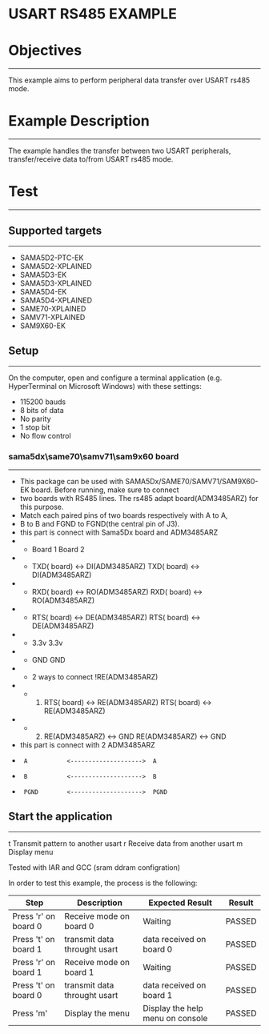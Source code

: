 USART RS485 EXAMPLE
===================

# Objectives
------------
This example aims to perform peripheral data transfer over USART rs485 mode.

# Example Description
---------------------
The example handles the transfer between two USART peripherals,
transfer/receive data to/from USART rs485 mode.

# Test
------
## Supported targets
--------------------
* SAMA5D2-PTC-EK
* SAMA5D2-XPLAINED
* SAMA5D3-EK
* SAMA5D3-XPLAINED
* SAMA5D4-EK
* SAMA5D4-XPLAINED
* SAME70-XPLAINED
* SAMV71-XPLAINED
* SAM9X60-EK

## Setup
--------
On the computer, open and configure a terminal application
(e.g. HyperTerminal on Microsoft Windows) with these settings:
 - 115200 bauds
 - 8 bits of data
 - No parity
 - 1 stop bit
 - No flow control

### sama5dx\same70\samv71\sam9x60 board
--------------------
 *  This package can be used with SAMA5Dx/SAME70/SAMV71/SAM9X60-EK board. Before running, make sure to connect
 *  two boards with RS485 lines. The rs485 adapt board(ADM3485ARZ) for this purpose.
 *  Match each paired pins of two boards respectively with A to A,
 *  B to B and FGND to FGND(the central pin of J3).
 *  this part is connect with Sama5Dx board and ADM3485ARZ
 *   -  Board 1                             Board 2
 *   -  TXD( board) <-> DI(ADM3485ARZ)      TXD( board) <-> DI(ADM3485ARZ)
 *   -  RXD( board) <-> RO(ADM3485ARZ)      RXD( board) <-> RO(ADM3485ARZ)
 *   -  RTS( board) <-> DE(ADM3485ARZ)      RTS( board) <-> DE(ADM3485ARZ)
 *   -  3.3v                                3.3v
 *   -  GND                                 GND
 *   -  2 ways to connect !RE(ADM3485ARZ)
 *   -  1. RTS( board) <-> RE(ADM3485ARZ)   RTS( board) <-> RE(ADM3485ARZ)
 *   -  2. RE(ADM3485ARZ) <-> GND           RE(ADM3485ARZ) <-> GND
 *  this part is connect with 2 ADM3485ARZ
 *      A           <-------------------->  A
 *      B           <-------------------->  B
 *      PGND        <-------------------->  PGND

## Start the application
------------------------

t
      Transmit pattern to another usart 
r
      Receive data from another usart
m
      Display menu

Tested with IAR and GCC (sram ddram configration)


In order to test this example, the process is the following:

Step | Description | Expected Result | Result
-----|-------------|-----------------|-------
Press 'r' on board 0 | Receive mode on board 0 | Waiting| PASSED
Press 't' on board 1 | transmit data throught usart | data received on board 0 | PASSED
Press 'r' on board 1 | Receive mode on board 1 | Waiting | PASSED
Press 't' on board 0 | transmit data throught usart | data received on board 1 | PASSED
Press 'm'| Display the menu | Display the help menu on console | PASSED

